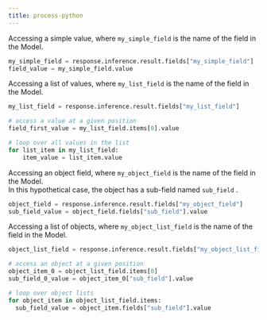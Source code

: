 ```yaml
---
title: process-python
---
```


Accessing a simple value, where `my_simple_field` is the name of the field in the Model.

```python
my_simple_field = response.inference.result.fields["my_simple_field"]
field_value = my_simple_field.value
```

Accessing a list of values, where `my_list_field` is the name of the field in the Model.

```python
my_list_field = response.inference.result.fields["my_list_field"]

# access a value at a given position
field_first_value = my_list_field.items[0].value

# loop over all values in the list
for list_item in my_list_field:
    item_value = list_item.value
```

Accessing an object field, where `my_object_field` is the name of the field in the Model.\
In this hypothetical case, the object has a sub-field named `sub_field` .

```python
object_field = response.inference.result.fields["my_object_field"]
sub_field_value = object_field.fields["sub_field"].value
```

Accessing a list of objects, where `my_object_list_field` is the name of the field in the Model.

```python
object_list_field = response.inference.result.fields["my_object_list_field"]

# access an object at a given position
object_item_0 = object_list_field.items[0]
sub_field_0_value = object_item_0["sub_field"].value

# loop over object lists
for object_item in object_list_field.items:
  sub_field_value = object_item.fields["sub_field"].value
```
